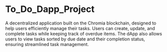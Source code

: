 # To_Do_Dapp_Project
A decentralized application built on the Chromia blockchain, designed to help users efficiently manage their tasks. Users can create, update, and complete tasks while keeping track of overdue items. The dApp also allows users to view tasks sorted by due date and their completion status, ensuring streamlined task management.
